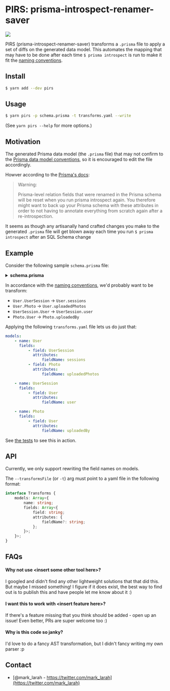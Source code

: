 # PIRS: prisma-introspect-renamer-saver

![](https://i.fluffy.cc/q6wwsSBCTXKGkgcxnCBq666RWjMQPWn1.png)

PIRS (prisma-introspect-renamer-saver) transforms a `.prisma` file to apply a set
of diffs on the generated data model. This automates the mapping that may have to
be done after each time `$ prisma introspect` is run to make it fit the
[naming conventions][conventions].

## Install

```bash
$ yarn add --dev pirs
```

## Usage

```bash
$ yarn pirs -p schema.prisma -t transforms.yaml --write
```

(See `yarn pirs --help` for more options.)

## Motivation

The generated Prisma data model (the `.prisma` file) that may not confirm to the
[Prisma data model conventions][conventions], so it is encouraged to edit the
file accordingly.

[conventions]: https://www.prisma.io/docs/reference/tools-and-interfaces/introspection#rules-and-conventions

Howver according to the [Prisma's docs](https://www.prisma.io/docs/reference/tools-and-interfaces/prisma-client/configuring-the-prisma-client-api#renaming-relation-fields):

> Warning:
>
> Prisma-level relation fields that were renamed in the Prisma schema will be reset when you run prisma introspect again.
> You therefore might want to back up your Prisma schema with these attributes in order to not having to annotate everything from scratch again after a re-introspection.

It seems as though any artisanally hand crafted changes you make to the generated
`.prisma` file will get blown away each time you run `$ prisma introspect` after
an SQL Schema change

## Example

Consider the following sample `schema.prisma` file:

<details><summary><b>schema.prisma</b></summary>
<p>

```prisma
generator client {
  provider = "prisma-client-js"
}

datasource db {
  provider = "postgresql"
  url      = env("DATABASE_URL")
}

model User {
  id           String        @id
  created      DateTime      @default(now())
  name         String?
  email        String        @unique
  passwordHash String
  UserSession  UserSession[]
  Photo        Photo[]
}

model UserSession {
  token   String   @id
  created DateTime @default(now())
  userId  String
  User    User     @relation(fields: [userId], references: [id])
}

model Photo {
  id             String  @id
  title          String?
  url            String
  userUploadedId String
  User           User    @relation(fields: [userUploadedId], references: [id])
}
```

</p>
</details>

In accordance with the [naming conventions][conventions], we'd probably want to be transform:

-   `User.UserSession` -> `User.sessions`
-   `User.Photo` -> `User.uploadedPhotos`
-   `UserSession.User` -> `UserSession.user`
-   `Photo.User` -> `Photo.uploadedBy`

[conventions]: https://www.prisma.io/docs/reference/tools-and-interfaces/introspection#rules-and-conventions

Applying the following `transforms.yaml` file lets us do just that:

```yaml
models:
    - name: User
      fields:
          - field: UserSession
            attributes:
                fieldName: sessions
          - field: Photo
            attributes:
                fieldName: uploadedPhotos

    - name: UserSession
      fields:
          - field: User
            attributes:
                fieldName: user

    - name: Photo
      fields:
          - field: User
            attributes:
                fieldName: uploadedBy
```

See [the tests](./tests/test.js) to see this in action.

## API

Currently, we only support rewriting the field names on models.

The `--transformsFile` (or `-t`) arg must point to a yaml file in the following
format:

```typescript
interface Transforms {
    models: Array<{
        name: string;
        fields: Array<{
            field: string;
            attributes: {
                fieldName?: string;
            };
        }>;
    }>;
}
```

## FAQs

#### Why not use \<insert some other tool here>?

I googled and didn't find any other lightweight solutions that that did this. But maybe I missed something! I figure if it does exist, the best way to find out is to publish this and have people let me know about it :)

#### I want this to work with \<insert feature here>?

If there's a feature missing that you think should be added - open up an issue! Even better, PRs are super welcome too :)

#### Why is this code so janky?

I'd love to do a fancy AST transformation, but I didn't fancy writing my own parser :p

## Contact

- [@mark_larah - https://twitter.com/mark_larah](https://twitter.com/mark_larah)